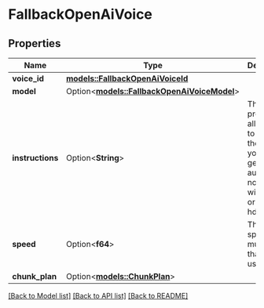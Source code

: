 # FallbackOpenAiVoice

## Properties

Name | Type | Description | Notes
------------ | ------------- | ------------- | -------------
**voice_id** | [**models::FallbackOpenAiVoiceId**](FallbackOpenAIVoiceId.md) |  | 
**model** | Option<[**models::FallbackOpenAiVoiceModel**](FallbackOpenAiVoiceModel.md)> |  | [optional]
**instructions** | Option<**String**> | This is a prompt that allows you to control the voice of your generated audio. Does not work with 'tts-1' or 'tts-1-hd' models. | [optional]
**speed** | Option<**f64**> | This is the speed multiplier that will be used. | [optional]
**chunk_plan** | Option<[**models::ChunkPlan**](ChunkPlan.md)> |  | [optional]

[[Back to Model list]](../README.md#documentation-for-models) [[Back to API list]](../README.md#documentation-for-api-endpoints) [[Back to README]](../README.md)


